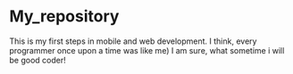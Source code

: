 # My_repository
This is my first steps in mobile and web development. I think, every programmer once upon a time was like me) I am sure, what sometime i will be good coder!
